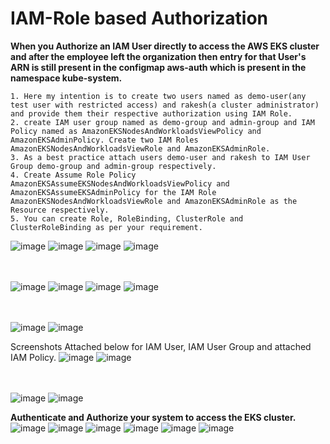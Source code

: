 # IAM-Role based Authorization

**When you Authorize an IAM User directly to access the AWS EKS cluster and after the employee left the organization then entry for that User's ARN is still present in the configmap aws-auth which is present in the namespace kube-system.** 

```
1. Here my intention is to create two users named as demo-user(any test user with restricted access) and rakesh(a cluster administrator) and provide them their respective authorization using IAM Role.
2. create IAM user group named as demo-group and admin-group and IAM Policy named as AmazonEKSNodesAndWorkloadsViewPolicy and AmazonEKSAdminPolicy. Create two IAM Roles AmazonEKSNodesAndWorkloadsViewRole and AmazonEKSAdminRole.
3. As a best practice attach users demo-user and rakesh to IAM User Group demo-group and admin-group respectively.
4. Create Assume Role Policy AmazonEKSAssumeEKSNodesAndWorkloadsViewPolicy and AmazonEKSAssumeEKSAdminPolicy for the IAM Role AmazonEKSNodesAndWorkloadsViewRole and AmazonEKSAdminRole as the Resource respectively.
5. You can create Role, RoleBinding, ClusterRole and ClusterRoleBinding as per your requirement.
```

![image](https://github.com/singhritesh85/EKS-Authentication/assets/56765895/011e77bc-c6a6-4ef0-bdae-0c05e824815b)
![image](https://github.com/singhritesh85/EKS-Authentication/assets/56765895/b1ef94e9-36a9-460a-b596-17a5c2bc3e4a)
![image](https://github.com/singhritesh85/EKS-Authentication/assets/56765895/469074b0-9f79-4c28-b239-fab347b02273)
![image](https://github.com/singhritesh85/EKS-Authentication/assets/56765895/47632f1b-3bb8-4179-a68a-5a1cfd43ea5a)

<br><br/>
![image](https://github.com/singhritesh85/EKS-Authentication/assets/56765895/2daeb19c-0071-4b1e-b528-e2d19aa4d7c9)
![image](https://github.com/singhritesh85/EKS-Authentication/assets/56765895/dfad6336-f516-4169-9b57-c260b22dfb5a)
![image](https://github.com/singhritesh85/EKS-Authentication/assets/56765895/58782fef-cf4a-4e5f-a4cd-13b361d7aa30)
![image](https://github.com/singhritesh85/EKS-Authentication/assets/56765895/edfbe8f0-7a7a-489c-bfc4-34cdc053053d)

<br> <br/>
![image](https://github.com/singhritesh85/EKS-Authentication/assets/56765895/17ed618d-14fb-48ee-a692-601314f495de)
![image](https://github.com/singhritesh85/EKS-Authentication/assets/56765895/b47745e0-8645-47fd-9d57-a6f13b5e6441)

Screenshots Attached below for IAM User, IAM User Group and attached IAM Policy.
![image](https://github.com/singhritesh85/EKS-Authentication/assets/56765895/3de0f783-ec40-47ef-9511-60a3e0e03bcc)
![image](https://github.com/singhritesh85/EKS-Authentication/assets/56765895/408edc52-3de2-4fca-8332-9beb898fcddb)

<br> <br/>
![image](https://github.com/singhritesh85/EKS-Authentication/assets/56765895/aa33cf5c-56fb-4090-a6a1-15ecd784980e)
![image](https://github.com/singhritesh85/EKS-Authentication/assets/56765895/7b025611-c5a9-4fcd-b06e-13174a4f9457)


**Authenticate and Authorize your system to access the EKS cluster.**
![image](https://github.com/singhritesh85/EKS-Authentication/assets/56765895/1af0e600-37c8-4c44-8e3c-8f93a5625c92)
![image](https://github.com/singhritesh85/EKS-Authentication/assets/56765895/a0240a83-b610-4034-af77-e11d9d0815d7)
![image](https://github.com/singhritesh85/EKS-Authentication/assets/56765895/f164c906-6e85-49fc-8b42-057604d68e41)
![image](https://github.com/singhritesh85/EKS-Authentication/assets/56765895/bcbed4b3-09e0-4c62-909d-be4a7d7599b8)
![image](https://github.com/singhritesh85/EKS-Authentication/assets/56765895/e9e23c3c-d0fc-4b10-871a-c8f67eaaf744)
![image](https://github.com/singhritesh85/EKS-Authentication/assets/56765895/86c24373-507f-4117-ba90-46d361ff8d06)


